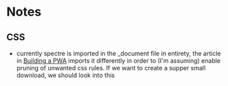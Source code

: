 # Notes

## CSS

- currently spectre is imported in the _document file in entirety, the article in [Building a PWA](https://able.bio/drenther/building-a-progressive-web-app-with-nextjs-part-i--00edasw) imports it differently in order to (I'm assuming) enable pruning of unwanted css rules. If we want to create a supper small download, we should look into this